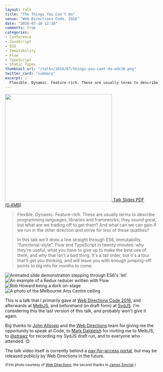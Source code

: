 ```yaml
---
layout: talk
title: "The Things You Can't Do"
venue: "Web Directions Code, 2016"
date: "2016-07-10 12:30"
comments: true
categories:
- Conference
- JavaScript
- ES6
- Immutability
- Flow
- TypeScript
- Static Types
thumbnail_url: "/talks/2016/07/things-you-cant-do-wdc16.png"
twitter_card: "summary"
excerpt: |
  Flexible. Dynamic. Feature-rich. These are usually terms to describe programming languages, libraries and frameworks; they *sound* great, but what are we trading off to get them? And what can we can gain if we run in the other direction and strive for *less* of these qualities?
---
```


<a class="pdf" href="/talks/2016/07/things-you-cant-do-wdc16.pdf">
  <img src="/talks/2016/07/things-you-cant-do-wdc16.png" style="width:350px;" />
  <span>Talk Slides PDF (0.4MB)</span>
</a>

> Flexible. Dynamic. Feature-rich. These are usually terms to describe programming languages, libraries and frameworks; they *sound* great, but what are we trading off to get them? And what can we can gain if we run in the other direction and strive for *less* of these qualities?
>
> In this talk we'll draw a line straight through ES6, immutability, "functional-style", Flow and TypeScript in twenty minutes: why they're useful, what you have to give up to make the best use of them, and why that isn't a bad thing. It's a tall order, but it's a tour that'll get you thinking, and will leave you with enough jumping-off points to dig into for months to come.

<div class="micro-gallery">
  <img
    class="micro-gallery--item"
    src="/talks/2016/07/things-you-cant-do-wdc16-gallery1.gif"
    alt="Animated slide demonstration stepping through ES6's 'let'."
  >
  <img
    class="micro-gallery--item"
    src="/talks/2016/07/things-you-cant-do-wdc16-gallery2.png"
    alt="An example of a Redux reducer written with Flow"
  >
  <img
    class="micro-gallery--item"
    src="/talks/2016/07/things-you-cant-do-wdc16-gallery3.jpg"
    alt="Rob Howard being a dork on-stage"
  >
  <img
    class="micro-gallery--item"
    src="/talks/2016/07/things-you-cant-do-wdc16-gallery4.jpg"
    alt="A photo of the Melbourne Arts Centre ceiling"
  >
</div>

This is a talk that I primarily gave at [Web Directions Code 2016](http://www.webdirections.org/code16/speakers/rob-howard.html), and afterwards at [MelbJS](http://melbjs.com), and beforehand (in draft form) at [SydJS](http://sydjs.com). I'm considering this the last version of this talk, and probably won't give it again.

Big thanks to [John Allsopp](https://twitter.com/johnallsopp) and the [Web Directions](http://webdirections.org) team for giving me the opportunity to speak at Code, to [Mark Dalgleish](https://twitter.com/markdalgleish) for inviting me to MelbJS, to [@strawz](https://twitter.com/strawz) for recording my SydJS draft run, and to everyone who attended. 😊

The talk video itself is currently behind a [pay-for-access portal](http://webdirections.org/code16/#register), but may be released publicly by Web Directions in the future.

<small>(First photo courtesy of [Web Directions](https://www.webdirections.org/); the second thanks to [James Sinclair](http://jrsinclair.com/).)</small>

